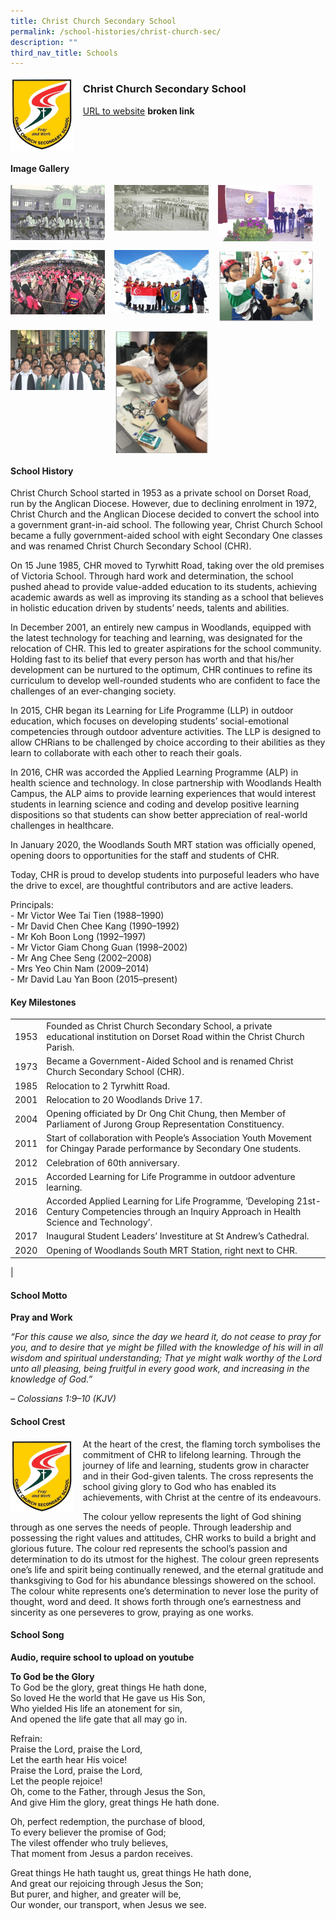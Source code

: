 ```yaml
---
title: Christ Church Secondary School
permalink: /school-histories/christ-church-sec/
description: ""
third_nav_title: Schools
---
```

<img src="/images/christchurchsec1.jpg" style="width:20%;margin-right:15px;" align = "left">

### **Christ Church Secondary School**
[URL to website](https://christchurchsec.moe.edu.sg/) **broken link**

<br clear="left">

#### **Image Gallery**

<p><a href="/images/christchurchsec2.jpg">  
<img src="/images/christchurchsec2.jpg" style="width:30%;margin-right:15px;" align = "left">
</a></p>

<p><a href="/images/christchurchsec3.jpg">  
<img src="/images/christchurchsec3.jpg" style="width:30%;margin-right:15px;" align = "left">
</a></p>

<p><a href="/images/christchurchsec4.jpg">  
<img src="/images/christchurchsec4.jpg" style="width:30%;margin-right:15px;" align = "left">
</a></p>

<br clear="left">

<p><a href="/images/christchurchsec5.jpg">  
<img src="/images/christchurchsec5.jpg" style="width:30%;margin-right:15px;" align = "left">
</a></p>

<p><a href="/images/christchurchsec6.jpg">  
<img src="/images/christchurchsec6.jpg" style="width:30%;margin-right:15px;" align = "left">
</a></p>

<p><a href="/images/christchurchsec7.jpg">  
<img src="/images/christchurchsec7.jpg" style="width:30%;margin-right:15px;" align = "left">
</a></p>

<br clear="left">

<p><a href="/images/christchurchsec8.jpg">  
<img src="/images/christchurchsec8.jpg" style="width:30%;margin-right:15px;" align = "left">
</a></p>

<p><a href="/images/christchurchsec9.jpg">  
<img src="/images/christchurchsec9.jpg" style="width:30%;margin-right:15px;" align = "left">
</a></p>

<br clear="left">

#### **School History**
Christ Church School started in 1953 as a private school on Dorset Road, run by the Anglican Diocese. However, due to declining enrolment in 1972, Christ Church and the Anglican Diocese decided to convert the school into a government grant-in-aid school. The following year, Christ Church School became a fully government-aided school with eight Secondary One classes and was renamed Christ Church Secondary School (CHR).

On 15 June 1985, CHR moved to Tyrwhitt Road, taking over the old premises of Victoria School. Through hard work and determination, the school pushed ahead to provide value-added education to its students, achieving academic awards as well as improving its standing as a school that believes in holistic education driven by students’ needs, talents and abilities.

In December 2001, an entirely new campus in Woodlands, equipped with the latest technology for teaching and learning, was designated for the relocation of CHR. This led to greater aspirations for the school community. Holding fast to its belief that every person has worth and that his/her development can be nurtured to the optimum, CHR continues to refine its curriculum to develop well-rounded students who are confident to face the challenges of an ever-changing society.

In 2015, CHR began its Learning for Life Programme (LLP) in outdoor education, which focuses on developing students’ social-emotional competencies through outdoor adventure activities. The LLP is designed to allow CHRians to be challenged by choice according to their abilities as they learn to collaborate with each other to reach their goals.

In 2016, CHR was accorded the Applied Learning Programme (ALP) in health science and technology. In close partnership with Woodlands Health Campus, the ALP aims to provide learning experiences that would interest students in learning science and coding and develop positive learning dispositions so that students can show better appreciation of real-world challenges in healthcare.

In January 2020, the Woodlands South MRT station was officially opened, opening doors to opportunities for the staff and students of CHR. 

Today, CHR is proud to develop students into purposeful leaders who have the drive to excel, are thoughtful contributors and are active leaders.

Principals:<br>
\- Mr Victor Wee Tai Tien (1988–1990)<br>
\- Mr David Chen Chee Kang (1990–1992)<br>
\- Mr Koh Boon Long (1992–1997)<br>
\- Mr Victor Giam Chong Guan (1998–2002)<br>
\- Mr Ang Chee Seng (2002–2008)<br>
\- Mrs Yeo Chin Nam (2009–2014)<br>
\- Mr David Lau Yan Boon (2015–present)

#### **Key Milestones**

|  |  |
|:---:|---|
| 1953 | Founded as Christ Church Secondary School, a private educational institution on Dorset Road within the Christ Church Parish. |
| 1973 | Became a Government-Aided School and is renamed Christ Church Secondary School (CHR). |
| 1985 | Relocation to 2 Tyrwhitt Road. |
| 2001 | Relocation to 20 Woodlands Drive 17. |
| 2004 | Opening officiated by Dr Ong Chit Chung, then Member of Parliament of Jurong Group Representation Constituency. |
| 2011 | Start of collaboration with People’s Association Youth Movement for Chingay Parade performance by Secondary One students. |
| 2012 | Celebration of 60th anniversary. |
| 2015 | Accorded Learning for Life Programme in outdoor adventure learning. |
| 2016 | Accorded Applied Learning for Life Programme, ‘Developing 21st-Century Competencies through an Inquiry Approach in Health Science and Technology’. |
| 2017 | Inaugural Student Leaders’ Investiture at St Andrew’s Cathedral. |
| 2020 | Opening of Woodlands South MRT Station, right next to CHR. |
|

#### **School Motto**
**Pray and Work**

_“For this cause we also, since the day we heard it, do not cease to pray for you, and to desire that ye might be filled with the knowledge of his will in all wisdom and spiritual understanding; That ye might walk worthy of the Lord unto all pleasing, being fruitful in every good work, and increasing in the knowledge of God.”_

_– Colossians 1:9–10 (KJV)_

#### **School Crest**
<img src="/images/christchurchsec1.jpg" style="width:20%;margin-right:15px;" align = "left">

At the heart of the crest, the flaming torch symbolises the commitment of CHR to lifelong learning. Through the journey of life and learning, students grow in character and in their God-given talents. The cross represents the school giving glory to God who has enabled its achievements, with Christ at the centre of its endeavours.

The colour yellow represents the light of God shining through as one serves the needs of people. Through leadership and possessing the right values and attitudes, CHR works to build a bright and glorious future. The colour red represents the school’s passion and determination to do its utmost for the highest. The colour green represents one’s life and spirit being continually renewed, and the eternal gratitude and thanksgiving to God for his abundance blessings showered on the school. The colour white represents one’s determination to never lose the purity of thought, word and deed. It shows forth through one’s earnestness and sincerity as one perseveres to grow, praying as one works.
#### **School Song**
**Audio, require school to upload on youtube**

**To God be the Glory**<br>
To God be the glory, great things He hath done,<br>
So loved He the world that He gave us His Son,<br>
Who yielded His life an atonement for sin,<br>
And opened the life gate that all may go in.

Refrain:<br>
Praise the Lord, praise the Lord,<br>
Let the earth hear His voice!<br>
Praise the Lord, praise the Lord,<br>
Let the people rejoice!<br>
Oh, come to the Father, through Jesus the Son,<br>
And give Him the glory, great things He hath done.

Oh, perfect redemption, the purchase of blood,<br>
To every believer the promise of God;<br>
The vilest offender who truly believes,<br>
That moment from Jesus a pardon receives.

Great things He hath taught us, great things He hath done,<br>
And great our rejoicing through Jesus the Son;<br>
But purer, and higher, and greater will be,<br>
Our wonder, our transport, when Jesus we see.